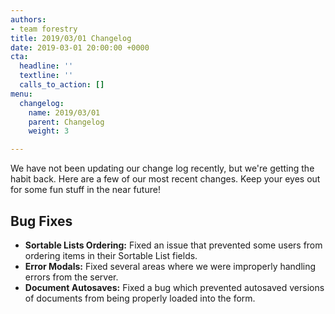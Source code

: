 ```yaml
---
authors:
- team forestry
title: 2019/03/01 Changelog
date: 2019-03-01 20:00:00 +0000
cta:
  headline: ''
  textline: ''
  calls_to_action: []
menu:
  changelog:
    name: 2019/03/01
    parent: Changelog
    weight: 3

---
```

We have not been updating our change log recently, but we're getting the habit back. Here are a few of our most recent changes. Keep your eyes out for some fun stuff in the near future!

## Bug Fixes

* **Sortable Lists Ordering:** Fixed an issue that prevented some users from ordering items in their Sortable List fields.
* **Error Modals:** Fixed several areas where we were improperly handling errors from the server.
* **Document Autosaves:** Fixed a bug which prevented autosaved versions of documents from being properly loaded into the form.